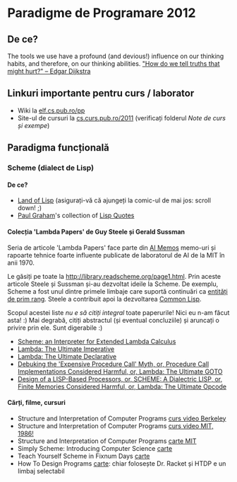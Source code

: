 # Paradigme de Programare 2012

## De ce? 
The tools we use have a profound (and devious!) influence on our thinking habits, and therefore, on our thinking abilities. ["How do we tell truths that might hurt?" – Edgar Dijkstra](http://www.cs.virginia.edu/~evans/cs655/readings/ewd498.html)

## Linkuri importante pentru curs / laborator
* Wiki la [elf.cs.pub.ro/pp](elf.cs.pub.ro/pp)
* Site-ul de cursuri la [cs.curs.pub.ro/2011](cs.curs.pub.ro/2011) (verificați folderul *Note de curs și exempe*)

## Paradigma funcțională

### Scheme (dialect de Lisp)

#### De ce?
* [Land of Lisp](http://landoflisp.com/) (asigurați-vă că ajungeți la comic-ul de mai jos: scroll down! ;)
* <a href="http://en.wikipedia.org/wiki/Paul_Graham_(computer_programmer)">Paul Graham</a>'s collection of [Lisp Quotes](http://www.paulgraham.com/quotes.html)

#### Colecția 'Lambda Papers' de Guy Steele și Gerald Sussman
Seria de articole 'Lambda Papers' face parte din [AI Memos](http://en.wikipedia.org/wiki/AI_Memo) memo-uri și rapoarte tehnice foarte influente publicate de laboratorul de AI de la MIT în anii 1970.

Le găsiți pe toate la http://library.readscheme.org/page1.html. Prin aceste articole Steele și Sussman și-au dezvoltat ideile la Scheme. De exemplu, Scheme a fost unul dintre primele limbaje care suportă continuări ca [entități de prim rang](http://en.wikipedia.org/wiki/First-class_object). Steele a contribuit apoi la dezvoltarea [Common Lisp](http://en.wikipedia.org/wiki/Common_Lisp).

Scopul acestei liste *nu e să citiți integral* toate paperurile! Nici eu n-am făcut asta! :) Mai degrabă, citiți abstractul (și eventual concluziile) și aruncați o privire prin ele. Sunt digerabile :)

* [Scheme: an Interpreter for Extended Lambda Calculus](http://repository.readscheme.org/ftp/papers/ai-lab-pubs/AIM-349.pdf)
* [Lambda: The Ultimate Imperative](http://repository.readscheme.org/ftp/papers/ai-lab-pubs/AIM-353.pdf)
* [Lambda: The Ultimate Declarative](http://repository.readscheme.org/ftp/papers/ai-lab-pubs/AIM-379.pdf)
* [Debuking the 'Expensive Procedure Call' Myth, or, Procedure Call Implementations Considered Harmful, or, Lambda: The Ultimate GOTO](http://repository.readscheme.org/ftp/papers/ai-lab-pubs/AIM-443.pdf)
* [Design of a LISP-Based Processors, or, SCHEME: A Dialectric LISP, or, Finite Memories Considered Harmful, or, Lambda: The Ultimate Opcode](http://repository.readscheme.org/ftp/papers/ai-lab-pubs/AIM-514.pdf)

#### Cărți, filme, cursuri
* Structure and Interpretation of Computer Programs [curs video Berkeley](http://academicearth.org/courses/the-structure-and-interpretation-of-computer-programs)
* Structure and Interpretation of Computer Programs [curs video MIT, 1986!](http://www.youtube.com/watch?v=2Op3QLzMgSY)
* Structure and Interpretation of Computer Programs [carte MIT](http://mitpress.mit.edu/sicp/full-text/book/book.html)
* Simply Scheme: Introducing Computer Science [carte](http://www.cs.berkeley.edu/~bh/ss-toc2.html)
* Teach Yourself Scheme in Fixnum Days [carte](http://www.ccs.neu.edu/home/dorai/t-y-scheme/t-y-scheme.html)
* How To Design Programs [carte](http://www.htdp.org/): chiar folosește Dr. Racket și HTDP e un limbaj selectabil
